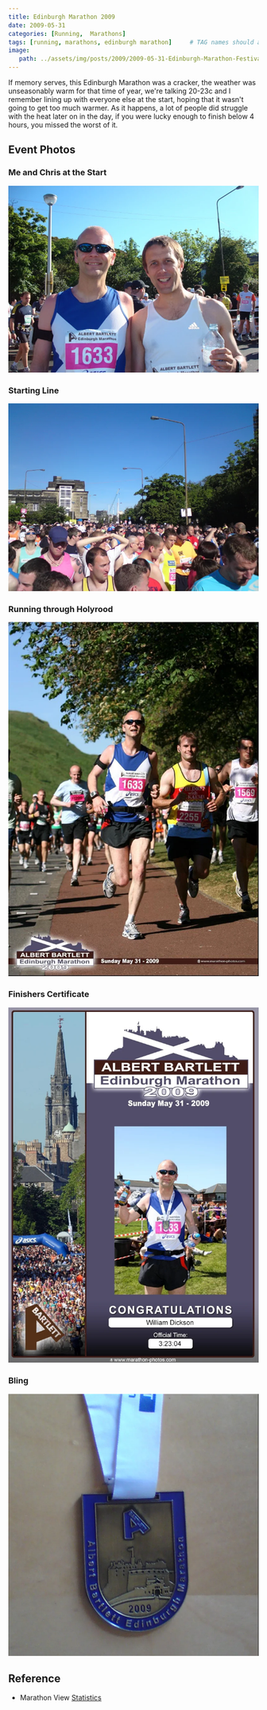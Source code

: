 ```yaml
---
title: Edinburgh Marathon 2009
date: 2009-05-31
categories: [Running,  Marathons]
tags: [running, marathons, edinburgh marathon]     # TAG names should always be lowercase
image:
   path: ../assets/img/posts/2009/2009-05-31-Edinburgh-Marathon-Festival/Edinburgh-Marathon-2009.webp
---
```


If memory serves, this Edinburgh Marathon was a cracker, the weather was unseasonably warm for that time of year, we're talking 20-23c and I remember lining up with everyone else at the start, hoping that it wasn't going to get too much warmer. As it happens, a lot of people did struggle with the heat later on in the day, if you were lucky enough to finish below 4 hours, you missed the worst of it.

## Event Photos

### Me and Chris at the Start

![Me and Chris at the Start](../assets/img/posts/2009/2009-05-31-Edinburgh-Marathon-Festival/Me_and_Chris_Start.webp)

### Starting Line

![The Starting Line](../assets/img/posts/2009/2009-05-31-Edinburgh-Marathon-Festival/Start_of_Marathon.webp)

### Running through Holyrood

![Running through Holyrood](../assets/img/posts/2009/2009-05-31-Edinburgh-Marathon-Festival/Me_Through_Holyrood.webp)

### Finishers Certificate

![Finishers Certificate](../assets/img/posts/2009/2009-05-31-Edinburgh-Marathon-Festival/Finishers_Certificate.webp)

### Bling

![Bling](../assets/img/posts/2009/2009-05-31-Edinburgh-Marathon-Festival/Medal.webp)

## Reference

* Marathon View [Statistics](https://marathonview.net/race/98394)
